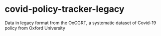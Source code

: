 # covid-policy-tracker-legacy
Data in legacy format from the OxCGRT, a systematic dataset of Covid-19 policy from Oxford University
